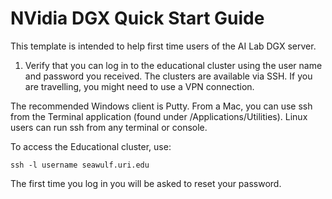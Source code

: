 # NVidia DGX Quick Start Guide
This template is intended to help first time users of the AI Lab DGX server.

1. Verify that you can log in to the educational cluster using the user name and
password you received. The clusters are available via SSH. If you are
travelling, you might need to use a VPN connection.

The recommended Windows client is Putty. From a Mac, you can use ssh from the
Terminal application (found under /Applications/Utilities). Linux users can run
ssh from any terminal or console.

To access the Educational cluster, use:

```
ssh -l username seawulf.uri.edu
```

The first time you log in you will be asked to reset your password.
